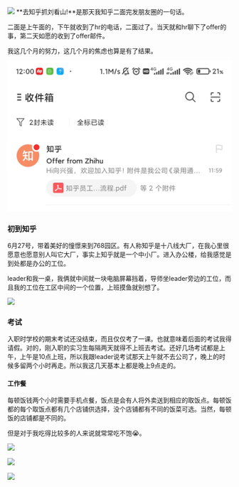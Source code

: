 ![](./img/知乎入口.jpg)
**去知乎抓刘看山!**是那天我知乎二面完发朋友圈的一句话。

二面是上午面的，下午就收到了hr的电话，二面过了。当天就和hr聊下了offer的事，第二天如愿的收到了offer邮件。

我这几个月的努力，这几个月的焦虑也算是有了结果。

![](./img/offer%E9%82%AE%E4%BB%B6.jpg)

### 初到知乎

6月27号，带着美好的憧憬来到768园区。有人称知乎是十八线大厂，在我心里很愿意也愿意别人叫它大厂，事实上知乎就是一个中小厂。进入办公楼，给我感觉是到处都是办公的工位。

leader和我一桌，我俩就中间就一块电脑屏幕挡着，导师坐leader旁边的工位，而且我的工位在工区中间的一个位置，上班摸鱼就别想了。

![](./img/self.jpg)



### 考试

入职时学校的期末考试还没结束，而且仅仅考了一课。也就意味着后面的考试我得请假。对的，刚入职的实习生每隔两天就得不上班去考试。还好几场考试都是上午，上午是10点上班，所以我跟leader说考试那天上午就不去公司了，晚上的时候多留两个小时再走。所以我这几天基本上都是晚上9点走的。



#### 工作餐

每顿饭钱两个小时需要手机点餐，饭点是会有人将外卖送到相应的取饭点。每顿饭都的每个取饭点都有几个店铺供选择，没个店铺都有不同的饭菜可选。当然，每顿饭的店铺都是不同的。

但是对于我吃得比较多的人来说就常常吃不饱😭。

![](./img/1656949932249.jpg)

![](./img/1656949932260.jpg)

![](./img/1656949932238.jpg)
